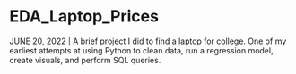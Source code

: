 # EDA_Laptop_Prices
JUNE 20, 2022 | A brief project I did to find a laptop for college. One of my earliest attempts at using Python to clean data, run a regression model, create visuals, and perform SQL queries.
